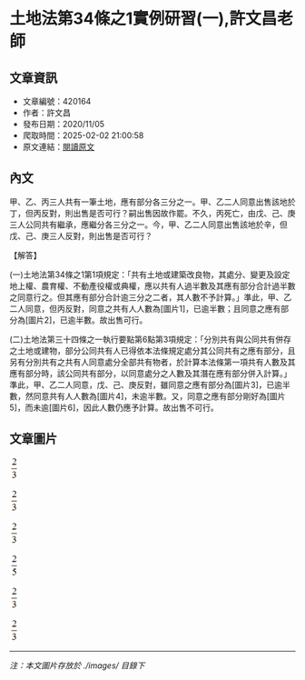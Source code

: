# 土地法第34條之1實例研習(一),許文昌老師

## 文章資訊
- 文章編號：420164
- 作者：許文昌
- 發布日期：2020/11/05
- 爬取時間：2025-02-02 21:00:58
- 原文連結：[閱讀原文](https://real-estate.get.com.tw/Columns/detail.aspx?no=420164)

## 內文
甲、乙、丙三人共有一筆土地，應有部分各三分之一。甲、乙二人同意出售該地於丁，但丙反對，則出售是否可行？嗣出售因故作罷。不久，丙死亡，由戊、己、庚三人公同共有繼承，應繼分各三分之一。今，甲、乙二人同意出售該地於辛，但戊、己、庚三人反對，則出售是否可行？

【解答】

(一)土地法第34條之1第1項規定：「共有土地或建築改良物，其處分、變更及設定地上權、農育權、不動產役權或典權，應以共有人過半數及其應有部分合計過半數之同意行之。但其應有部分合計逾三分之二者，其人數不予計算。」準此，甲、乙二人同意，但丙反對，同意之共有人人數為[圖片1]，已逾半數；且同意之應有部分為[圖片2]，已逾半數。故出售可行。

(二)土地法第三十四條之一執行要點第6點第3項規定：「分別共有與公同共有併存之土地或建物，部分公同共有人已得依本法條規定處分其公同共有之應有部分，且另有分別共有之共有人同意處分全部共有物者，於計算本法條第一項共有人數及其應有部分時，該公同共有部分，以同意處分之人數及其潛在應有部分併入計算。」準此，甲、乙二人同意，戊、己、庚反對，雖同意之應有部分為[圖片3]，已逾半數，然同意共有人人數為[圖片4]，未逾半數。又，同意之應有部分剛好為[圖片5]，而未逾[圖片6]，因此人數仍應予計算。故出售不可行。

## 文章圖片

![圖片1](./images/420164_f4c93dd1.png)

![圖片2](./images/420164_f4c93dd1.png)

![圖片3](./images/420164_f4c93dd1.png)

![圖片4](./images/420164_bcd8e2e6.png)

![圖片5](./images/420164_f4c93dd1.png)

![圖片6](./images/420164_f4c93dd1.png)


---
*注：本文圖片存放於 ./images/ 目錄下*
